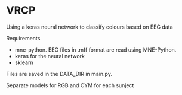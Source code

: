 # VRCP
Using a keras neural network to classify colours based on EEG data

Requirements
- mne-python. EEG files in .mff format are read using MNE-Python.
- keras for the neural network
- sklearn

Files are saved in the DATA_DIR in main.py. 

Separate models for RGB and CYM for each sunject
